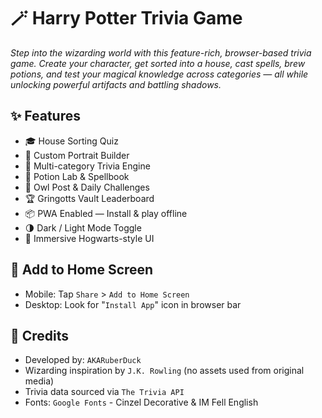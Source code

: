 # **🪄 Harry Potter Trivia Game**
*Step into the wizarding world with this feature-rich, browser-based trivia game. Create your character, get sorted into a house, cast spells, brew potions, and test your magical knowledge across categories — all while unlocking powerful artifacts and battling shadows.*

## **✨ Features**
- 🎓 House Sorting Quiz
- 🧣 Custom Portrait Builder
- 🧠 Multi-category Trivia Engine
- 🧪 Potion Lab & Spellbook
- 🦉 Owl Post & Daily Challenges
- 🏆 Gringotts Vault Leaderboard
- 📦 PWA Enabled — Install & play offline
- 🌗 Dark / Light Mode Toggle
- 🧙 Immersive Hogwarts-style UI

## **📱 Add to Home Screen**
- Mobile: Tap ```Share``` > ```Add to Home Screen```
- Desktop: Look for "```Install App```" icon in browser bar

## **🎨 Credits**
- Developed by: ```AKARuberDuck```
- Wizarding inspiration by ```J.K. Rowling``` (no assets used from original media)
- Trivia data sourced via ```The Trivia API```
- Fonts: ```Google Fonts``` - Cinzel Decorative & IM Fell English
